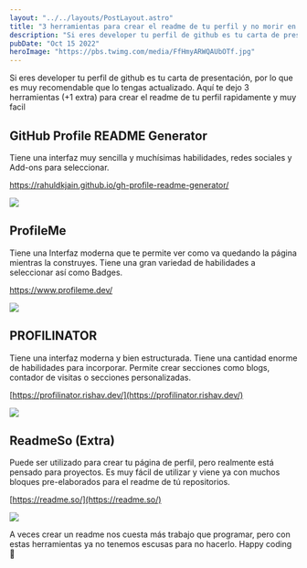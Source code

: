 ```yaml
---
layout: "../../layouts/PostLayout.astro"
title: "3 herramientas para crear el readme de tu perfil y no morir en el intento"
description: "Si eres developer tu perfil de github es tu carta de presentación, por lo que es muy recomendable que lo tengas actualizado..."
pubDate: "Oct 15 2022"
heroImage: "https://pbs.twimg.com/media/FfHmyARWQAUbOTf.jpg"
---
```


Si eres developer tu perfil de github es tu carta de presentación, por lo que es muy recomendable que lo tengas actualizado. Aquí te dejo 3 herramientas (+1 extra) para crear el readme de tu perfil rapidamente y muy facil


## GitHub Profile README Generator 

Tiene una interfaz muy sencilla y muchísimas habilidades, redes sociales y Add-ons para seleccionar.

https://rahuldkjain.github.io/gh-profile-readme-generator/

![](https://pbs.twimg.com/media/FfHmywaWAAA_nmR.jpg)

## ProfileMe

Tiene una Interfaz moderna que te permite ver  como va quedando  la página mientras la construyes. Tiene una gran variedad de habilidades a seleccionar así como Badges.

https://www.profileme.dev/


![](https://pbs.twimg.com/media/FfHmzZpWQAI-Vur.jpg)


## PROFILINATOR

Tiene una interfaz moderna y bien estructurada. Tiene una cantidad enorme de habilidades para incorporar. Permite crear secciones como blogs, contador de visitas o secciones personalizadas.

 [https://profilinator.rishav.dev/](https://profilinator.rishav.dev/)

![](https://pbs.twimg.com/media/FfHm0AqXoAAnCVx.jpg)

## ReadmeSo (Extra)

Puede ser utilizado para crear tu página de perfil, pero realmente está pensado para proyectos. Es muy fácil de utilizar y viene ya con muchos bloques pre-elaborados para el readme de tú repositorios.

 [https://readme.so/](https://readme.so/)

![](https://pbs.twimg.com/media/FfHm0sXWQAAIaFW.jpg)

A veces crear un readme nos cuesta más trabajo que programar, pero con estas herramientas ya no tenemos escusas para no hacerlo. Happy coding 👋